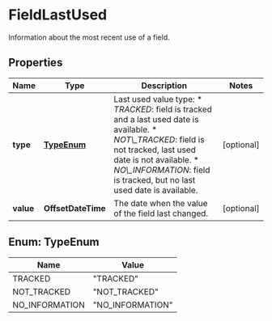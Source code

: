 

# FieldLastUsed

Information about the most recent use of a field.

## Properties

Name | Type | Description | Notes
------------ | ------------- | ------------- | -------------
**type** | [**TypeEnum**](#TypeEnum) | Last used value type:   *  *TRACKED*: field is tracked and a last used date is available.  *  *NOT\\_TRACKED*: field is not tracked, last used date is not available.  *  *NO\\_INFORMATION*: field is tracked, but no last used date is available. |  [optional]
**value** | **OffsetDateTime** | The date when the value of the field last changed. |  [optional]



## Enum: TypeEnum

Name | Value
---- | -----
TRACKED | &quot;TRACKED&quot;
NOT_TRACKED | &quot;NOT_TRACKED&quot;
NO_INFORMATION | &quot;NO_INFORMATION&quot;



